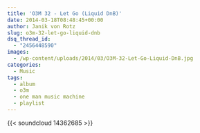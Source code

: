 ```yaml
---
title: 'O3M 32 - Let Go (Liquid DnB)'
date: 2014-03-18T08:48:45+00:00
author: Janik von Rotz
slug: o3m-32-let-go-liquid-dnb
dsq_thread_id:
  - "2456448590"
images:
  - /wp-content/uploads/2014/03/O3M-32-Let-Go-Liquid-DnB.jpg
categories:
  - Music
tags:
  - album
  - o3m
  - one man music machine
  - playlist
---
```

{{< soundcloud 14362685 >}}